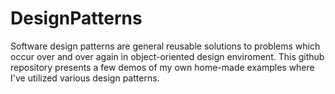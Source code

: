 # DesignPatterns

Software design patterns are general reusable solutions to problems which occur over and over again in object-oriented design enviroment.
This github repository presents a few demos of my own home-made examples where I've utilized various design patterns.
